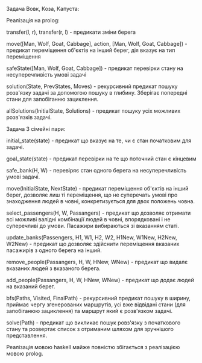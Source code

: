 Задача Вовк, Коза, Капуста:

Реалізація на prolog:

transfer(l, r), transfer(r, l) - предикати зміни берега

move([Man, Wolf, Goat, Cabbage], action, [Man, Wolf, Goat, Cabbage]) - предикат переміщення об'єктів на інший берег, дія вказує на тип переміщення

safeState([Man, Wolf, Goat, Cabbage]) - предикат перевірки стану на несуперечливість умові задачі

solution(State, PrevStates, Moves) - рекурсивний предикат пошуку розв'язку задачі за допомогою пошуку в глибину. Зберігає попередні стани для запобіганню зациклення.

allSolutions(InitialState, Solutions) - предикат пошуку усіх можливих розв'язків задачі.






Задача 3 сімейні пари:

initial_state(state) - предикат що вказує на те, чи є стан початковим для задачі.

goal_state(state) - предикат перевірки на те що поточний стан є кінцевим

safe_bank(H, W) - перевіряє стан одного берега на несуперечливість умові задачі.

move(InitialState, NextState) - предикат переміщення об'єктів на інший берег, дозволяє лиш ті переміщення, що не суперечать умові про знаходження людей в човні, конкретизується для двох положень човна.

select_passengers(H, W, Passangers) - предикат що дозволяє отримати всі можливі валідні комбінації людей в човні, впорядковані і не суперечливі до умови. Пасажири вибираються зі вказанням статі.

update_banks(Passengers, H1, W1, H2, W2, H1New, W1New, H2New, W2New) - предикат що дозволяє здійснити переміщення вказаних пасажирів з одного берега на інший.

remove_people(Passangers, H, W, HNew, WNew) - предикат що видалє вказаних людей з вказаного берега.

add_people(Passangers, H, W, HNew, WNew) - предикат що додає людей на вказаний берег.

bfs(Paths, Visited, FinalPath) - рекурсивний предикат пошуку в ширину, приймає чергу згенерованих маршрутів, усі вже відвідані стани (для запобіганюю зациклення) та маршрут який є розв'язком задачі.

solve(Path) - предикат що викликає пошук ровз'язку з початкового стану та розвертає список з отриманим шляхом для зручнішого представлення.

Реалізація мовою haskell майже повністю збігається з реалізацією мовою prolog.
